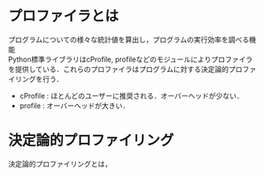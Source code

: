 # プロファイラとは
プログラムについての様々な統計値を算出し，プログラムの実行効率を調べる機能  
Python標準ライブラリはcProfile, profileなどのモジュールによりプロファイラを提供している．これらのプロファイラはプログラムに対する決定論的プロファイリングを行う．  
* cProfile : ほとんどのユーザーに推奨される．オーバーヘッドが少ない．
* profile : オーバーヘッドが大きい．


# 決定論的プロファイリング
決定論的プロファイリングとは，
